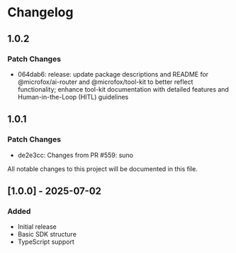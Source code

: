 # Changelog

## 1.0.2

### Patch Changes

- 064dab6: release: update package descriptions and README for @microfox/ai-router and @microfox/tool-kit to better reflect functionality; enhance tool-kit documentation with detailed features and Human-in-the-Loop (HITL) guidelines

## 1.0.1

### Patch Changes

- de2e3cc: Changes from PR #559: suno

All notable changes to this project will be documented in this file.

## [1.0.0] - 2025-07-02

### Added

- Initial release
- Basic SDK structure
- TypeScript support

<!-- Add your changes here using this format:

## [1.1.0] - YYYY-MM-DD

### Added
- New feature

### Changed
- Updated feature

### Fixed
- Bug fix

### Removed
- Deprecated feature
-->
